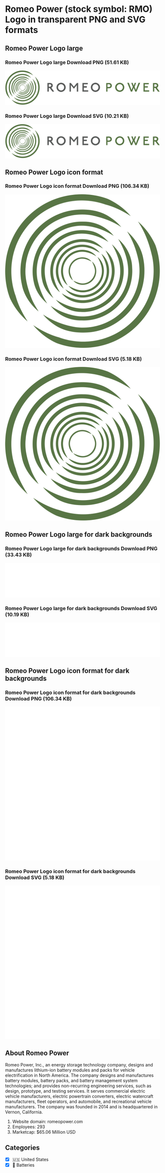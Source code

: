 # Romeo Power (stock symbol: RMO) Logo in transparent PNG and SVG formats

## Romeo Power Logo large

### Romeo Power Logo large Download PNG (51.61 KB)

![Romeo Power Logo large Download PNG (51.61 KB)](/img/orig/RMO_BIG-bb134533.png)

### Romeo Power Logo large Download SVG (10.21 KB)

![Romeo Power Logo large Download SVG (10.21 KB)](/img/orig/RMO_BIG-0dd88c07.svg)

## Romeo Power Logo icon format

### Romeo Power Logo icon format Download PNG (106.34 KB)

![Romeo Power Logo icon format Download PNG (106.34 KB)](/img/orig/RMO-be01a575.png)

### Romeo Power Logo icon format Download SVG (5.18 KB)

![Romeo Power Logo icon format Download SVG (5.18 KB)](/img/orig/RMO-dc53a103.svg)

## Romeo Power Logo large for dark backgrounds

### Romeo Power Logo large for dark backgrounds Download PNG (33.43 KB)

![Romeo Power Logo large for dark backgrounds Download PNG (33.43 KB)](/img/orig/RMO_BIG.D-d317df47.png)

### Romeo Power Logo large for dark backgrounds Download SVG (10.19 KB)

![Romeo Power Logo large for dark backgrounds Download SVG (10.19 KB)](/img/orig/RMO_BIG.D-ed62ee8c.svg)

## Romeo Power Logo icon format for dark backgrounds

### Romeo Power Logo icon format for dark backgrounds Download PNG (106.34 KB)

![Romeo Power Logo icon format for dark backgrounds Download PNG (106.34 KB)](/img/orig/RMO.D-4724386c.png)

### Romeo Power Logo icon format for dark backgrounds Download SVG (5.18 KB)

![Romeo Power Logo icon format for dark backgrounds Download SVG (5.18 KB)](/img/orig/RMO.D-05195706.svg)

## About Romeo Power

Romeo Power, Inc., an energy storage technology company, designs and manufactures lithium-ion battery modules and packs for vehicle electrification in North America. The company designs and manufactures battery modules, battery packs, and battery management system technologies; and provides non-recurring engineering services, such as design, prototype, and testing services. It serves commercial electric vehicle manufacturers, electric powertrain converters, electric watercraft manufacturers, fleet operators, and automobile, and recreational vehicle manufacturers. The company was founded in 2014 and is headquartered in Vernon, California.

1. Website domain: romeopower.com
2. Employees: 293
3. Marketcap: $65.06 Million USD


## Categories
- [x] 🇺🇸 United States
- [x] 🔋 Batteries
